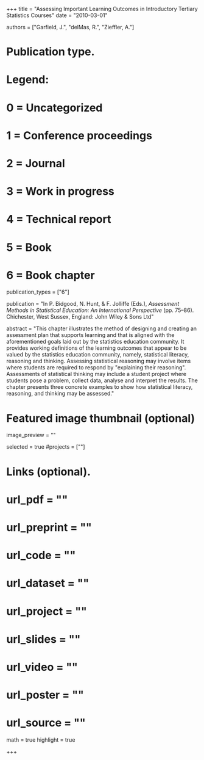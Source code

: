 +++
title = "Assessing Important Learning Outcomes in Introductory Tertiary Statistics Courses"
date = "2010-03-01"

authors = ["Garfield, J.", "delMas, R.", "Zieffler, A."]

# Publication type.
# Legend:
# 0 = Uncategorized
# 1 = Conference proceedings
# 2 = Journal
# 3 = Work in progress
# 4 = Technical report
# 5 = Book
# 6 = Book chapter
publication_types = ["6"]

publication = "In P. Bidgood, N. Hunt, &amp; F. Jolliffe (Eds.), *Assessment Methods in Statistical Education: An International Perspective* (pp. 75&ndash;86). Chichester, West Sussex, England: John Wiley & Sons Ltd"


abstract = "This chapter illustrates the method of designing and creating an assessment plan that supports learning and that is aligned with the aforementioned goals laid out by the statistics education community. It provides working definitions of the learning outcomes that appear to be valued by the statistics education community, namely, statistical literacy, reasoning and thinking. Assessing statistical reasoning may involve items where students are required to respond by \"explaining their reasoning\". Assessments of statistical thinking may include a student project where students pose a problem, collect data, analyse and interpret the results. The chapter presents three concrete examples to show how statistical literacy, reasoning, and thinking may be assessed."


# Featured image thumbnail (optional)
image_preview = ""

selected = true
#projects = [""]


# Links (optional).
# url_pdf = ""
# url_preprint = ""
# url_code = ""
# url_dataset = ""
# url_project = ""
# url_slides = ""
# url_video = ""
# url_poster = ""
# url_source = ""

math = true
highlight = true

+++

